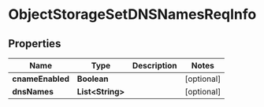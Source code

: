 # ObjectStorageSetDNSNamesReqInfo

## Properties
Name | Type | Description | Notes
------------ | ------------- | ------------- | -------------
**cnameEnabled** | **Boolean** |  |  [optional]
**dnsNames** | **List&lt;String&gt;** |  |  [optional]
